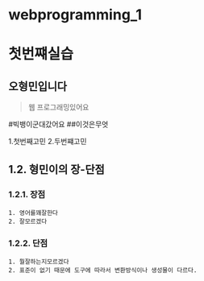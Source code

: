 # webprogramming_1
첫번쨰실습
=============
오형민입니다
-----------
> 웹 프로그래밍있어요

#빅뱅이군대갔어요
##이것은무엇

1.첫번째고민
2.두번쨰고민


## 1.2. 형민이의 장-단점
### 1.2.1. 장점
	1. 영어를꽤잘한다
	2. 잘모르겠다
### 1.2.2. 단점
	1. 뭘잘하는지모르겠다
	2. 표준이 없기 때문에 도구에 따라서 변환방식이나 생성물이 다르다.
